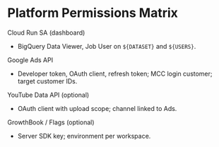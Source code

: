 # Platform Permissions Matrix

Cloud Run SA (dashboard)
- BigQuery Data Viewer, Job User on `${DATASET}` and `${USERS}`.

Google Ads API
- Developer token, OAuth client, refresh token; MCC login customer; target customer IDs.

YouTube Data API (optional)
- OAuth client with upload scope; channel linked to Ads.

GrowthBook / Flags (optional)
- Server SDK key; environment per workspace.


